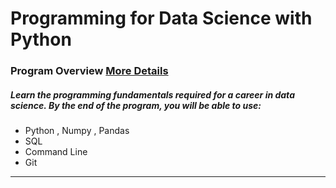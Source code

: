 # Programming for Data Science with Python

### Program Overview [More Details](https://www.udacity.com/course/programming-for-data-science-nanodegree--nd104) 
##### Learn the programming fundamentals required for a career in data science.  By the end of the program, you will be able to use:
- Python , Numpy , Pandas
- SQL 
- Command Line
- Git
___ 